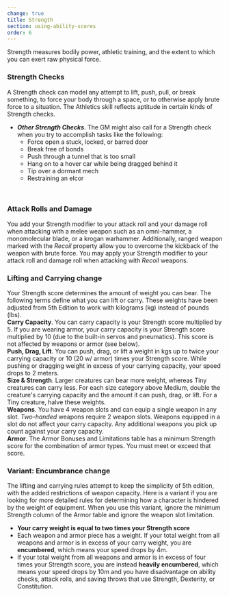 ```yaml
---
change: true
title: Strength
section: using-ability-scores
order: 6
---
```

Strength measures bodily power, athletic training, and the extent to which you can exert raw physical force.

### Strength Checks

A Strength check can model any attempt to lift, push, pull, or break something, to force your body through a space, or
to otherwise apply brute force to a situation. The Athletics skill reflects aptitude in certain kinds of Strength checks.

<skill-list abilityLimit="Strength"></skill-list>

- __*Other Strength Checks*__. The GM might also call for a Strength check when you try to accomplish tasks like the following:
  - Force open a stuck, locked, or barred door
  - Break free of bonds
  - Push through a tunnel that is too small
  - Hang on to a hover car while being dragged behind it
  - Tip over a dormant mech
  - Restraining an elcor

&nbsp;

### Attack Rolls and Damage
You add your Strength modifier to your attack roll and your damage roll when attacking with a melee weapon such as
an omni-hammer, a monomolecular blade, or a krogan warhammer. Additionally, ranged weapon marked with the _Recoil_ property
allow you to overcome the kickback of the weapon with brute force. You may apply your Strength modifier to your attack roll
and damage roll when attacking with _Recoil_ weapons.

### Lifting and Carrying <v-chip color="orange accent-2" text-color="black" class="v-chip--x-small">change</v-chip>

Your Strength score determines the amount of weight you can bear. The following terms define what you can lift or carry.
These weights have been adjusted from 5th Edition to work with kilograms (kg) instead of pounds (lbs).
\
__Carry Capacity__. You can carry capacity is your Strength score multiplied by 5. If you are wearing armor, your carry
capacity is your Strength score multiplied by 10 (due to the built-in servos and pneumatics). This score is not affected
by weapons or armor (see below).
\
__Push, Drag, Lift__. You can push, drag, or lift a weight in kgs up to twice your carrying capacity or 10 (20 w/ armor)
times your Strength score. While pushing or dragging weight in excess of your carrying capacity, your speed drops to 2 meters.
\
__Size & Strength__. Larger creatures can bear more weight, whereas Tiny creatures can carry less. For each size category
above Medium, double the creature's carrying capacity and the amount it can push, drag, or lift. For a Tiny creature, halve these weights.
\
__Weapons__. You have 4 weapon slots and can equip a single weapon in any slot. _Two-handed_ weapons require 2 weapon slots. 
Weapons equipped in a slot do not affect your carry capacity. Any additional weapons you pick up count against your carry capacity.
\
__Armor__. The Armor Bonuses and Limitations table has a minimum Strength score for the combination of armor types. You
must meet or exceed that score.

<ai-dialog title="Armor Bonuses and Limitations" component="armor-bonuses-limitations"></ai-dialog>

### Variant: Encumbrance <v-chip color="orange accent-2" text-color="black" class="v-chip--x-small">change</v-chip>

The lifting and carrying rules attempt to keep the simplicity of 5th edition, with the added restrictions of weapon capacity.
Here is a variant if you are looking for more detailed rules for determining how a character is hindered by the weight of equipment.
When you use this variant, ignore the minimum Strength column of the Armor table and ignore the weapon slot limitation.

- __Your carry weight is equal to two times your Strength score__
- Each weapon and armor piece has a weight. If your total weight from all weapons and armor is in excess of your
  carry weight, you are __encumbered__, which means your speed drops by 4m.
- If your total weight from all weapons and armor is in excess of four times your Strength score, you are instead
  __heavily encumbered__, which means your speed drops by 10m and you have disadvantage on ability
  checks, attack rolls, and saving throws that use Strength, Dexterity, or Constitution.

<me-source-reference pages="79-80"></me-source-reference>
